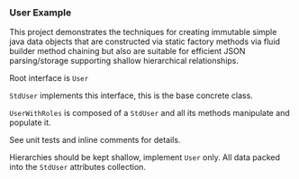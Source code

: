 ### User Example

This project demonstrates the techniques for creating immutable simple
java data objects that are constructed via static factory methods via
fluid builder method chaining but also are suitable for efficient JSON
parsing/storage supporting shallow hierarchical relationships.

Root interface is ```User```

```StdUser``` implements this interface, this is the base concrete class.

```UserWithRoles``` is composed of a ```StdUser``` and all its methods manipulate and populate it.

See unit tests and inline comments for details.

Hierarchies should be kept shallow, implement ```User``` only. All data packed into
the ```StdUser``` attributes collection.